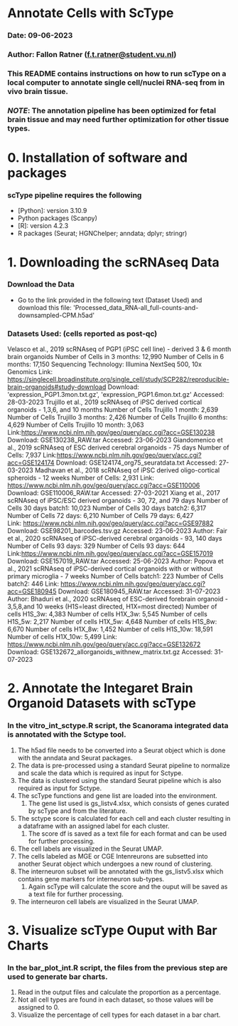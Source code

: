 # Annotate Cells with ScType
### Date: 09-06-2023   
### Author: Fallon Ratner (f.t.ratner@student.vu.nl)
### This README contains instructions on how to run scType on a local computer to annotate single cell/nuclei RNA-seq from in vivo brain tissue.
### _NOTE_: The annotation pipeline has been optimized for fetal brain tissue and may need further optimization for other tissue types.


# 0. Installation of software and packages
### scType pipeline requires the following
* [Python]: version 3.10.9
* Python packages (Scanpy)
* [R]: version 4.2.3
* R packages (Seurat; HGNChelper; anndata; dplyr; stringr)

# 1. Downloading the scRNAseq Data
### Download the Data
* Go to the link provided in the following text (Dataset Used) and download this file: 'Processed_data_RNA-all_full-counts-and-downsampled-CPM.h5ad'
### Datasets Used: (cells reported as post-qc)
Velasco et al., 2019
    scRNAseq of PGP1 (iPSC cell line) - derived 3 & 6 month brain organoids
    Number of Cells in 3 months: 12,990
    Number of Cells in 6 months: 17,150
    Sequencing Technology: Illumina NextSeq 500, 10x Genomics
    Link: https://singlecell.broadinstitute.org/single_cell/study/SCP282/reproducible-brain-organoids#study-download
    Download: 'expression_PGP1.3mon.txt.gz', 'expression_PGP1.6mon.txt.gz'
    Accessed: 28-03-2023
Trujillo et al., 2019
    scRNAseq of iPSC derived cortical organoids - 1,3,6, and 10 months
    Number of Cells Trujillo 1 month: 2,639
    Number of Cells Trujillo 3 months: 2,426
    Number of Cells Trujillo 6 months: 4,629
    Number of Cells Trujillo 10 month: 3,063
    Link:https://www.ncbi.nlm.nih.gov/geo/query/acc.cgi?acc=GSE130238
    Download: GSE130238_RAW.tar
    Accessed: 23-06-2023
Giandomenico et al., 2019
    scRNAseq of ESC derived cerebral organoids - 75 days
    Number of Cells: 7,937
    Link:https://www.ncbi.nlm.nih.gov/geo/query/acc.cgi?acc=GSE124174
    Download: GSE124174_org75_seuratdata.txt
    Accessed: 27-03-2023
Madhavan et al., 2018
    scRNAseq of iPSC derived oligo-cortical spheroids - 12 weeks
    Number of Cells: 2,931
    Link: https://www.ncbi.nlm.nih.gov/geo/query/acc.cgi?acc=GSE110006
    Download: GSE110006_RAW.tar
    Accessed: 27-03-2021
Xiang et al., 2017
    scRNAseq of iPSC/ESC derived organoids - 30, 72, and 79 days
    Number of Cells 30 days batch1: 10,023
    Number of Cells 30 days batch2: 6,317
    Number of Cells 72 days: 6,210
    Number of Cells 79 days: 6,427   
    Link: https://www.ncbi.nlm.nih.gov/geo/query/acc.cgi?acc=GSE97882
    Download: GSE98201_barcodes.tsv.gz
    Accessed: 23-06-2023
Author: Fair et al., 2020
    scRNAseq of iPSC-derived cerebral organoids - 93, 140 days
    Number of Cells 93 days: 329
    Number of Cells 93 days: 644
    Link:https://www.ncbi.nlm.nih.gov/geo/query/acc.cgi?acc=GSE157019
    Download: GSE157019_RAW.tar
    Accessed: 25-06-2023
Author: Popova et al., 2021
    scRNAseq of iPSC-derived cortical organoids with or without primary microglia - 7 weeks
    Number of Cells batch1: 223
    Number of Cells batch2: 446
    Link: https://www.ncbi.nlm.nih.gov/geo/query/acc.cgi?acc=GSE180945
    Download: GSE180945_RAW.tar
    Accessed: 31-07-2023
Author: Bhaduri et al., 2020
    scRNAseq of ESC-derived forebrain organoid - 3,5,8,and 10 weeks (H1S=least directed, H1X=most directed)
    Number of cells H1S_3w: 4,383
    Number of cells H1X_3w: 5,545
    Number of cells H1S_5w: 2,217
    Number of cells H1X_5w: 4,648
    Number of cells H1S_8w: 6,670 
    Number of cells H1X_8w: 1,452
    Number of cells H1S_10w: 18,591
    Number of cells H1X_10w: 5,499
    Link: https://www.ncbi.nlm.nih.gov/geo/query/acc.cgi?acc=GSE132672
    Download: GSE132672_allorganoids_withnew_matrix.txt.gz
    Accessed: 31-07-2023

# 2. Annotate the Integaret Brain Organoid Datasets with scType
### In the vitro_int_sctype.R script, the Scanorama integrated data is annotated with the Sctype tool.
1. The h5ad file needs to be converted into a Seurat object which is done with the anndata and Seurat packages.
2. The data is pre-processed using a standard Seurat pipeline to normalize and scale the data which is required as input for Sctype.
3. The data is clustered using the standard Seurat pipeline which is also required as input for Sctype.
4. The scType functions and gene list are loaded into the environment.
    1. The gene list used is gs_listv4.xlsx, which consists of genes curated by scType and from the literature.
5. The sctype score is calculated for each cell and each cluster resulting in a dataframe with an assigned label for each cluster.
    1. The score df is saved as a text file for each format and can be used for further processing.
6. The cell labels are visualized in the Seurat UMAP.
7. The cells labeled as MGE or CGE Intenreurons are subsetted into another Seurat object which undergoes a new round of clustering.
8. The interneuron subset will be annotated with the gs_listv5.xlsx which contains gene markers for interneuron sub-types. 
    1. Again scType will calculate the score and the ouput will be saved as a text file for further processing.
9. The interneuron cell labels are visualized in the Seurat UMAP. 

# 3. Visualize scType Ouput with Bar Charts
### In the bar_plot_int.R script, the files from the previous step are used to generate bar charts.
1. Read in the output files and calculate the proportion as a percentage.
2. Not all cell types are found in each dataset, so those values will be assigned to 0.
3. Visualize the percentage of cell types for each dataset in a bar chart. 

 